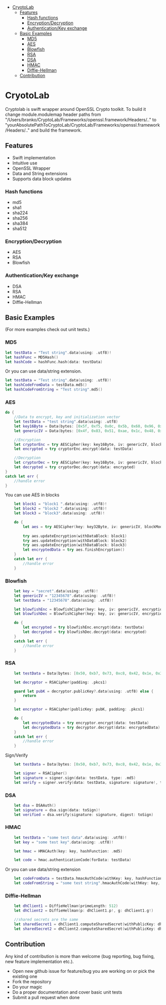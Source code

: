 - [CryotoLab](#cryotolab)
	- [Features](#features)
		- [Hash functions](#hash-functions)
		- [Encryption/Decryption](#encryptiondecryption)
		- [Authentication/Key exchange](#authenticationKey-exchange)
	- [Basic Examples](#basic-examples)
		- [MD5](#md5)
		- [AES](#aes)
		- [Blowfish](#blowfish)
		- [RSA](#rsa)
		- [DSA](#dsa)
		- [HMAC](#hmac)
		- [Diffie-Hellman](#diffiehellman)
	- [Contribution](#contribution)

# CryotoLab
Cryptolab is swift wrapper around OpenSSL Crypto toolkit.
To build it change module.modulemap header paths from "/Users/branko/CryptoLab/Frameworks/openssl.framework/Headers/.." to "yourAbsolutePathToCryptoLab/CryptoLab/Frameworks/openssl.framework/Headers/.." and build the framework.

## Features
- Swift implementation
- Intuitive use
- OpenSSL Wrapper
- Data and String extensions
- Supports data block updates

### Hash functions

- md5
- sha1
- sha224
- sha256
- sha384
- sha512

### Encryption/Decryption

- AES
- RSA
- Blowfish

### Authentication/Key exchange

- DSA
- RSA
- HMAC
- Diffie-Hellman

## Basic Examples 

(For more examples check out unit tests.)

### MD5 
```swift
let testData = "Test string".data(using: .utf8)!
let hashFunc = MD5Hash()
let hashCode = hashFunc.hash(data: testData)
```
Or you can use data/string extension.

```swift
let testData = "Test string".data(using: .utf8)!
let hashCodeFromData = testData.md5()
let hashCodeFromString = "Test string".md5()
```

### AES
```swift
do {
	//Data to encrypt, key and initialization vector
	let testData = "test string".data(using: .utf8)
	let key16Byte =	Data(bytes: [0x5f, 0xf5, 0x0c, 0x5b, 0x60, 0x96, 0x84, 0xa2, 0x35, 0xd5, 0xc5, 0xbf, 0x24, 0x69, 0x40, 0x8a])
	let genericIV =	Data(bytes: [0x4f, 0x83, 0x51, 0xae, 0x1c, 0x48, 0xf4, 0x81, 0x65, 0xf8, 0x1b, 0x53, 0x3d, 0xd6, 0xd9, 0x1f])

	//Encryption
	let cryptorEnc = try AESCipher(key: key16Byte, iv: genericIV, blockMode: .cbc)
	let encrypted = try cryptorEnc.encrypt(data: testData)

	//Decryption
	let cryptorDec = try AESCipher(key: key16Byte, iv: genericIV, blockMode: .cbc)
	let decrypted = try cryptorDec.decrypt(data: encrypted)
}
catch let err {
	//handle error
}
```
You can use AES in blocks

```swift
	let block1 = "block1 ".data(using: .utf8)!
	let block2 = "block2 ".data(using: .utf8)!
	let block3 = "block3".data(using: .utf8)!

	do {
		let aes = try AESCipher(key: key32Byte, iv: genericIV, blockMode: .ctr)
		
		try aes.updateEncryption(withDataBlock: block1)
		try aes.updateEncryption(withDataBlock: block2)
		try aes.updateEncryption(withDataBlock: block3)
		let encryptedData = try aes.finishEncryption()
	}
	catch let err {
		//handle error
	}
```

### Blowfish

```swift
	let key	= "secret".data(using: .utf8)!
	let genericIV =	"12345678".data(using: .utf8)!
	let testData = "12345678".data(using: .utf8)!

	let blowfishEnc = BlowfishCipher(key: key, iv: genericIV, encryptionMode: .ecb)
	let blowfishDec = BlowfishCipher(key: key, iv: genericIV, encryptionMode: .ecb)

	do {
		let encrypted = try blowfishEnc.encrypt(data: testData)
		let decrypted = try blowfishDec.decrypt(data: encrypted)
	}
	catch let err {
		//handle error
	}
```

### RSA

```swift
	let testData = Data(bytes: [0x50, 0xb7, 0x73, 0xc8, 0x42, 0x1e, 0x3d, 0x1a, 0x5e, 0xc4, 0x48, 0x50, 0x80, 0x03, 0x03, 0x66])

	let decryptor = RSACipher(padding: .pkcs1)

	guard let pubK = decryptor.publicKey?.data(using: .utf8) else {
		return
	}

	let encryptor = RSACipher(publicKey: pubK, padding: .pkcs1)

	do {
		let encryptedData = try encryptor.encrypt(data: testData)
		let decryptedData = try decryptor.decrypt(data: encryptedData)
	}
	catch let err {
		//handle error
	}
```

Sign/Verify

```swift
	let testData = Data(bytes: [0x50, 0xb7, 0x73, 0xc8, 0x42, 0x1e, 0x3d, 0x1a, 0x5e, 0xc4, 0x48, 0x50, 0x80, 0x03, 0x03, 0x66])

	let signer = RSACipher()
	let signature = signer.sign(data: testData, type: .md5)
	let verify = signer.verify(data: testData, signature: signature!, type: .md5)

```

### DSA

```swift
	let dsa = DSAAuth()
	let signature = dsa.sign(data: toSign)! 
	let verified = dsa.verify(signature: signature, digest: toSign)
```

### HMAC

```swift
	let testData = "some test data".data(using: .utf8)!
	let key = "some test key".data(using: .utf8)!

	let hmac = HMACAuth(key: key, hashFunction: .md5)

	let code = hmac.authenticationCode(forData: testData) 
```
Or you can use data/string extension

```swift
	let codeFromData = testData.hmacAuthCode(withKey: key, hashFunction: .md5)
	let codeFromString = "some test string".hmacAuthCode(withKey: key, hashFunction: .md5)
```

### Diffie-Hellman

```swift
	let dhClient1 = DiffieHellman(primeLength: 512)
	let dhClient2 = DiffieHellman(p: dhClient1.p!, g: dhClient1.g!)

	//shared secrets are the same
	let sharedSecret1 = dhClient1.computeSharedSecret(withPublicKey: dhClient2.publicKey!.data(using: .utf8)!)
	let sharedSecret2 = dhClient2.computeSharedSecret(withPublicKey: dhClient1.publicKey!.data(using: .utf8)!)
```

## Contribution 

Any kind of contribution is more than welcome (bug reporting, bug fixing, new feature implementation etc.).

- Open new github issue for feature/bug you are working on or pick the existing one
- Fork the repository
- Do your magic
- Do a proper documentation and cover basic unit tests
- Submit a pull request when done
